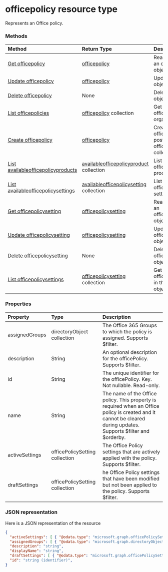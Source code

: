 # officepolicy resource type

Represents an Office policy.


### Methods
| Method       | Return Type  |Description|
|:---------------|:--------|:----------|
|[Get officepolicy](../api/officepolicy_get.md) | [officepolicy](officepolicy.md) |Read properties of an officePolicy object.|
|[Update officepolicy](../api/officepolicy_update.md) | [officepolicy](officepolicy.md) |Update officePolicy object. |
|[Delete officepolicy](../api/officepolicy_delete.md) | None |Delete officepolicy object. |
|[List officepolicies](../api/officepolicy_list.md) |[officepolicy](officepolicy.md) collection| Get all the officepolicies in the organization.|
|[Create officepolicy](../api/officepolicy_post_officepolicies.md) |[officepolicy](officepolicy.md)| Create a new officePolicy by posting to the officePolicies collection.|
|[List availableofficepolicyproducts](../api/officepolicy_list_availableproducts.md) |[availableofficepolicyproduct](officepolicy_list_availablesettings.md) collection| List the available officePolicy products.|
|[List availableofficepolicysettings](../api/officepolicy_list_availablesettings.md) |[availableofficepolicysetting](availableofficepolicysetting.md) collection| List the available officePolicy settings.|
|[Get officepolicysetting](../api/officepolicysetting_get.md) | [officepolicysetting](officepolicysetting.md) |Read properties of an officePolicySetting object.|
|[Update officepolicysetting](../api/officepolicysetting_update.md) | [officepolicysetting](officepolicysetting.md) |Update officePolicySetting object.|
|[Delete officepolicysetting](../api/officepolicysetting_delete.md) | None |Delete officePolicySetting object. |
|[List officepolicysettings](../api/officepolicy_list_officepolicysettings.md) |[officepolicysetting](officepolicysetting.md) collection| Get all the officePolicySettings in the officePolicy object.|

### Properties
| Property	   | Type	|Description|
|:---------------|:--------|:----------|
|assignedGroups|directoryObject collection|The Office 365 Groups to which the policy is assigned. Supports $filter.|
|description|String|An optional description for the officePolicy. Supports $filter.|
|id|String|The unique identifier for the officePolicy. Key. Not nullable. Read-only.|
|name|String|The name of the Office policy. This property is required when an Office policy is created and it cannot be cleared during updates. Supports $filter and $orderby.|
|activeSettings|officePolicySetting collection|The Office Policy settings that are actively applied with the policy. Supports $filter.|
|draftSettings|officePolicySetting collection|he Office Policy settings that have been modified but not been applied to the policy. Supports $filter.|

### JSON representation

Here is a JSON representation of the resource

<!-- {
  "blockType": "resource",
  "optionalProperties": [
    "description",
    "displayName"
  ],
  "keyProperty": "id",
  "@odata.type": "microsoft.graph.officepolicy"
}-->

```json
{
  "activeSettings": [ { "@odata.type": "microsoft.graph.officePolicySetting" } ],
  "assignedGroups": [ { "@odata.type": "microsoft.graph.directoryObject" } ],
  "description": "string",
  "displayName": "string",
  "draftSettings": [ { "@odata.type": "microsoft.graph.officePolicySetting" } ],
  "id": "string (identifier)",
}

```

<!-- uuid: 8fcb5dbc-d5aa-4681-8e31-b001d5168d79
2015-10-25 14:57:30 UTC -->
<!-- {
  "type": "#page.annotation",
  "description": "officePolicy resource",
  "keywords": "",
  "section": "documentation",
  "tocPath": ""
}-->
